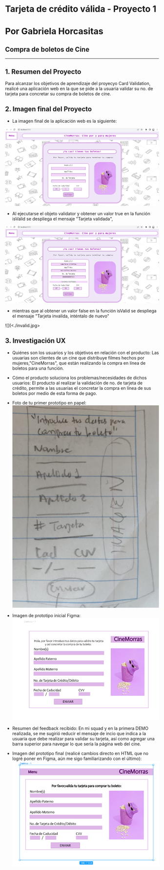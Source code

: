 # Tarjeta de crédito válida - Proyecto 1 
# Por Gabriela Horcasitas
## Compra de boletos de Cine

***

## 1. Resumen del Proyecto

Para alcanzar los objetivos de aprendizaje del proyecyo Card Validation, realicé
una aplicación web en la que se pide a la usuaria validar su no. de tarjeta para
concretar su compra de boletos de cine. 

## 2. Imagen final del Proyecto

* La imagen final de la aplicación web es la siguiente:

 ![](<./final.jpg>)

* Al ejecutarse el objeto validator y obtener un valor true en la función isValid 
  se despliega el mensaje  "Tarjeta validada",

 ![](<./valid.jpg>) 

* mientras que al obtener un valor false en la función isValid se despliega el mensaje
  "Tarjeta invalida, inténtalo de nuevo"

 ![](<./invalid.jpg> 

## 3. Investigación UX

* Quiénes son los usuarios y los objetivos en relación con el producto: Las usuarias son clientes de un cine que distribuye filmes hechos por mujeres,"CineMorras", que están realizando la compra en línea de boletos para una función. 

* Cómo el producto soluciona los problemas/necesidades de dichos usuarios: El producto al realizar la validación de no. de tarjeta de crédito, permite a las usuarias el concretar la compra en línea de sus boletos por medio de esta forma de pago.

* Foto de tu primer prototipo en papel:
 ![](<./prototipoPapel.jpg>)

 * Imagen de prototipo inicial Figma:
 ![](<./prototipo.jpg>)

* Resumen del feedback recibido: En mi squad y en la primera DEMO realizada, se me sugirió reducir el mensaje de incio que indica a la usuaria que debe realizar para validar su tarjeta, así como agregar una barra superior para navegar lo que sería la página web del cine.

* Imagen del prototipo final (realicé cambios directo en HTML que no logré poner en Figma, aún me sigo familiarizando con el último):
 ![](<./prototipoFeedback.jpg>)